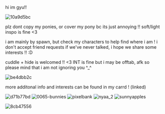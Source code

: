 hi im gyu!!

![10a9d5bc](https://github.com/sagyuo/sagyuo/assets/154012950/4b934b05-8021-43a7-8c62-bd1bcd02058f)

plz dont copy my ponies, or cover my pony bc its just annoying !!
soft/light inspo is fine <3

i am mainly by spawn, but check my characters to help find where i am !
i don't accept friend requests if we've never talked, i hope we share some interests !! :D

cuddle + hide is welcomed !! <3 INT is fine but i may be offtab, afk so please mind that i am not ignoring you ^_^

![be4dbb2c](https://github.com/sagyuo/sagyuo/assets/154012950/c602d71c-1198-4385-9590-b409cba0f439)

more additonal info and interests can be found in my carrd ! (linked) 

![d71b77bd](https://github.com/sagyuo/sagyuo/assets/154012950/23d78844-cb27-44fa-9f0b-eadfbea7019f)
![0065-bunnies](https://github.com/sagyuo/sagyuo/assets/154012950/27f86274-4234-4d2a-8111-0380c7362b8d)
![pixelbank](https://github.com/sagyuo/sagyuo/assets/154012950/4ad7576e-7bb1-4935-be27-99f978b599a5)
![nyaa_2](https://github.com/sagyuo/sagyuo/assets/154012950/b6d1ce02-d8f9-465c-ab22-f10b5006f462)
![sunnyapples](https://github.com/sagyuo/sagyuo/assets/154012950/4586f5ef-3db0-4220-9301-44a7fe39d204)

![8cb47556](https://github.com/sagyuo/sagyuo/assets/154012950/856b7042-a52f-4419-bc43-98d390c10bb9)
